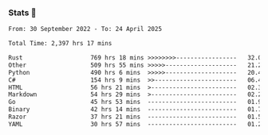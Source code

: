 ### Stats 👋
<!--START_SECTION:waka-->

```txt
From: 30 September 2022 - To: 24 April 2025

Total Time: 2,397 hrs 17 mins

Rust                   769 hrs 18 mins >>>>>>>>-----------------   32.09 %
Other                  509 hrs 55 mins >>>>>--------------------   21.27 %
Python                 490 hrs 6 mins  >>>>>--------------------   20.44 %
C#                     154 hrs 9 mins  >>-----------------------   06.43 %
HTML                   56 hrs 21 mins  >------------------------   02.35 %
Markdown               54 hrs 29 mins  >------------------------   02.27 %
Go                     45 hrs 53 mins  -------------------------   01.91 %
Binary                 42 hrs 14 mins  -------------------------   01.76 %
Razor                  37 hrs 21 mins  -------------------------   01.56 %
YAML                   30 hrs 57 mins  -------------------------   01.29 %
```

<!--END_SECTION:waka-->

<!--
**buhaytza2005/buhaytza2005** is a ✨ _special_ ✨ repository because its `README.md` (this file) appears on your GitHub profile.

Here are some ideas to get you started:

- 🔭 I’m currently working on ...
- 🌱 I’m currently learning ...
- 👯 I’m looking to collaborate on ...
- 🤔 I’m looking for help with ...
- 💬 Ask me about ...
- 📫 How to reach me: ...
- 😄 Pronouns: ...
- ⚡ Fun fact: ...
-->


